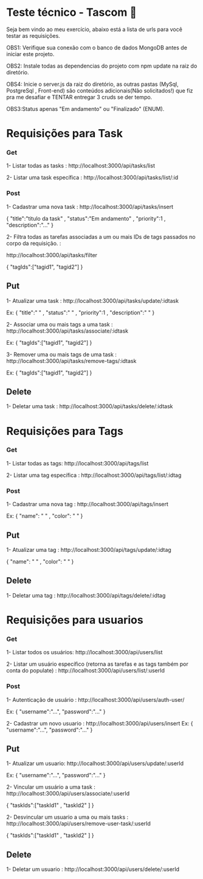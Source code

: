 # Teste técnico - Tascom 📜
Seja bem vindo ao meu exercício, abaixo está a lista de urls para você testar as requisições.

OBS1: Verifique sua conexão com o banco de dados MongoDB antes de iniciar este projeto.

OBS2: Instale todas as dependencias do projeto com npm update na raiz do diretório.

OBS4: Inicie o server.js da raiz do diretório, as outras pastas (MySql, PostgreSql , Front-end)
são conteúdos adicionais(Não solicitados!) que fiz pra me desafiar e TENTAR entregar 3 cruds se der tempo.

OBS3:Status apenas "Em andamento" ou "Finalizado" (ENUM).


# Requisições para Task
### Get
1- Listar todas as tasks :
http://localhost:3000/api/tasks/list

2- Listar uma task específica : http://localhost:3000/api/tasks/list/:id

### Post
1- Cadastrar uma nova task :
http://localhost:3000/api/tasks/insert


{
  "title":"titulo da task" ,
  "status":"Em andamento" ,
  "priority":1 ,
  "description":"..."
}

2- Filtra todas as tarefas associadas a um ou mais IDs de tags passados no corpo da requisição. : 

http://localhost:3000/api/tasks/filter

{
  "tagIds":["tagid1", "tagid2"]
}

## Put
1- Atualizar uma task : http://localhost:3000/api/tasks/update/:idtask

Ex:
{
  "title":" " ,
  "status":" " ,
  "priority":1 ,
  "description":" "
}

2- Associar uma ou mais tags a uma task : http://localhost:3000/api/tasks/associate/:idtask

Ex: {
  "tagIds":["tagid1", "tagid2"]
}

3- Remover uma ou mais tags de uma task :  http://localhost:3000/api/tasks/remove-tags/:idtask

Ex: {
  "tagIds":["tagid1", "tagid2"]
}

## Delete
1- Deletar uma task : http://localhost:3000/api/tasks/delete/:idtask


# Requisições para Tags
### Get
1- Listar todas as tags:
http://localhost:3000/api/tags/list

2- Listar uma tag específica : http://localhost:3000/api/tags/list/:idtag

### Post
1- Cadastrar uma nova tag :
http://localhost:3000/api/tags/insert

Ex:
{
  "name": " " , 
  "color": " "
}

## Put
1- Atualizar uma tag : http://localhost:3000/api/tags/update/:idtag

{
  "name": " " , 
  "color": " "
}

## Delete
1- Deletar uma tag : http://localhost:3000/api/tags/delete/:idtag

# Requisições para usuarios
### Get
1- Listar todos os usuários:
http://localhost:3000/api/users/list

2- Listar um usuário específico (retorna as tarefas e as tags também por conta do populate) : http://localhost:3000/api/users/list/:userId

### Post
1- Autenticação de usuário : 
http://localhost:3000/api/users/auth-user/

Ex:
{
    "username":"...",
    "password":"..."
}

2- Cadastrar um novo usuario :
http://localhost:3000/api/users/insert
Ex:
{
    "username":"...",
    "password":"..."
}


## Put
1- Atualizar um usuario: http://localhost:3000/api/users/update/:userId

Ex:
{
    "username":"...",
    "password":"..."
}

2- Vincular um usuário a uma task : http://localhost:3000/api/users/associate/:userId

{ 
 "taskIds":["taskId1" , "taskId2" ]
}

2- Desvincular um usuario a uma ou mais tasks : http://localhost:3000/api/users/remove-user-task/:userId

{ 
 "taskIds":["taskId1" , "taskId2" ]
}

## Delete
1- Deletar um usuario : http://localhost:3000/api/users/delete/:userId

 




